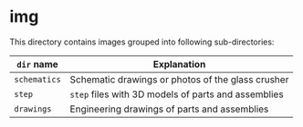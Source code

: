 # img

This directory contains images grouped into following sub-directories:

| `dir` name  | Explanation                                         |
| ----------- | --------------------------------------------------- |
| `schematics`| Schematic drawings or photos of the glass crusher   |
| `step`      | `step` files with 3D models of parts and assemblies |
| `drawings`  | Engineering drawings of parts and assemblies        |
